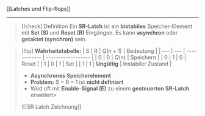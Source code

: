 [[Latches und Flip-flops]]

---

> [!check] Definition
> Ein **SR-Latch** ist ein **bistabiles** Speicher-Element mit **Set (S)** und **Reset (R)** Eingängen. Es kann **asynchron** oder **getaktet (synchron)** sein.

> [!tip] **Wahrheitstabelle:**
| S   | R   | $Q(n+1)$       | Bedeutung          |
| --- | --- | ------------ | ------------------ |
| 0   | 0   | $Q(n)$         | Speichern          |
| 0   | 1   | 0            | Reset              |
| 1   | 0   | 1            | Set                |
| 1   | 1   | **Ungültig** | Instabiler Zustand |
> 
> - **Asynchrones Speicherelement**
> - **Problem:** S = R = 1 ist **nicht definiert**
> - Wird oft mit **Enable-Signal (E)** zu einem **gesteuerten SR-Latch** erweitert>
>
> ![[SR Latch Zeichnung]]
